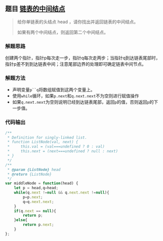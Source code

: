 ## 题目 [链表的中间结点](https://leetcode.cn/problems/middle-of-the-linked-list/)

> 给你单链表的头结点 head ，请你找出并返回链表的中间结点。
>
> 如果有两个中间结点，则返回第二个中间结点。

### 解题思路

创建两个指针，指针p每次走一步，指针q每次走两步；当指针q到达链表尾部时，指针p差不到到达链表中间；注意尾部边界的处理即可确定链表中间节点。

### 解题方法

- 声明变量`p``q`将数组赋值到这两个变量上。
- 使用`while`循环，如果`p.next`和`q.next.next`不为空则进行赋值操作
- 如果`q.next.next`为空则说明已经到达链表尾部，返回`p`的值，否则返回`p`的下一步值。

### 代码输出

```javascript
/**
 * Definition for singly-linked list.
 * function ListNode(val, next) {
 *     this.val = (val===undefined ? 0 : val)
 *     this.next = (next===undefined ? null : next)
 * }
 */
/**
 * @param {ListNode} head
 * @return {ListNode}
 */
var middleNode = function(head) {
    let p = head,q=head;
    while(q.next !=null && q.next.next !=null){
        p=p.next;
        q=q.next.next;
    }
    if(q.next == null){
        return p;
    }else{
        return p.next;
    }
};
```
